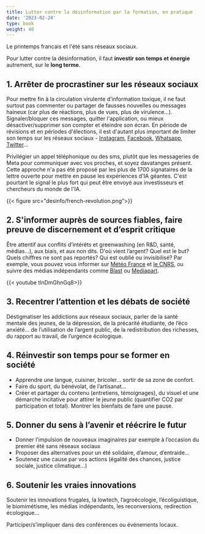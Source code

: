 ```yaml
---
title: Lutter contre la désinformation par la formation, en pratique
date: '2023-02-24'
type: book
weight: 40
---
```


Le printemps francais et l'été sans réseaux sociaux.

<!--more-->

Pour lutter contre la désinformation, il faut <b>investir son temps et énergie</b> autrement, sur le <b>long terme</b>.

## 1. Arrêter de procrastiner sur les réseaux sociaux

Pour mettre fin à la circulation virulente d’information toxique, il ne faut surtout pas commenter ou partager de fausses nouvelles ou messages haineux (car plus de réactions, plus de vues, plus de virulence...). Signaler/bloquer ces messages, quitter l'application, ou mieux désactiver/supprimer son compter et éteindre son écran. En période de révisions et en périodes d'élections, il est d'autant plus important de limiter son temps sur les réseaux sociaux - [Instagram](https://help.instagram.com/370452623149242), [Facebook](https://www.facebook.com/help/224562897555674), [Whatsapp](https://faq.whatsapp.com/2138577903196467/), [Twitter](https://help.twitter.com/en/managing-your-account/how-to-deactivate-twitter-account)...

Privilégier un appel téléphonique ou des sms, plutôt que les messageries de Meta pour communiquer avec vos proches, et soyez davatanges présent. Cette approche n'a pas été proposé par les plus de 1700 signataires de la lettre ouverte pour mettre en pause les expériences d'IA géantes. C'est pourtant le signal le plus fort qui peut être envoyé aux investisseurs et chercheurs du monde de l'IA.

{{< figure src="desinfo/french-revolution.png">}}

## 2. S'informer auprès de sources fiables, faire preuve de discernement et d’esprit critique

Être attentif aux conflits d’intérêts et greenwashing (en R&D, santé, médias…), aux biais, et aux non dits. D'où vient l’argent? Quel est le but? Quels chiffres ne sont pas reportés? Qui est oublié ou invisibilisé? Par exemple, vous pouvez vous informer sur [Météo France](https://meteofrance.com/actualites-et-dossiers/actualites/climat/secheresse-32-jours-sans-pluie-en-france-record-battu) et [le CNRS](https://lejournal.cnrs.fr/articles/climatosceptiques-sur-twitter-enquete-sur-les-mercenaires-de-lintox), ou suivre des médias indépendants comme [Blast](https://www.blast-info.fr/articles/2023/sommes-nous-toujours-en-democratie-AwJ1_TmlTM-ONwHybrhuqQ) ou [Mediapart](https://www.mediapart.fr/).

{{< youtube tlnDmGhnGq8>}} 

## 3. Recentrer l’attention et les débats de société

Déstigmatiser les addictions aux réseaux sociaux, parler de la santé mentale des jeunes, de la dépression, de la précarité étudiante, de l’éco anxiété… de l’utilisation de l’argent public, de la redistribution des richesses, du rapport au travail, de l’urgence écologique.

## 4. Réinvestir son temps pour se former en société

- Apprendre une langue, cuisiner, bricoler… sortir de sa zone de confort.
- Faire du sport, du bénévolat, de l’artisanat…
- Créer et partager du contenu (entretiens, témoignages), du visuel et une démarche incitative pour attirer le jeune public (quantifier CO2 par participation et total). Montrer les bienfaits de faire une pause.

## 5. Donner du sens à l’avenir et réécrire le futur

- Donner l’impulsion de nouveaux imaginaires par exemple à l’occasion du premier été sans réseaux sociaux
- Proposer des alternatives pour un été solidaire, d’amour, d’entraide…
- Soutenez une cause par vos actions (égalité des chances, justice sociale, justice climatique…)

## 6. Soutenir les vraies innovations

Soutenir les innovations frugales, la lowtech, l’agroécologie, l’écoliguistique, le biomimétisme, les médias indépendants, les reconversions, redirection écologique… 

Participer/s’impliquer dans des conférences ou événements locaux.
